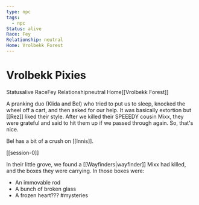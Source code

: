 ```yaml
---
type: npc
tags:
  - npc
Status: alive
Race: Fey
Relationship: neutral
Home: Vrolbekk Forest
---
```


# Vrolbekk Pixies

<span class="dataview inline-field"><span class="inline-field-key">Status</span><span class="inline-field-value">alive</span></span>
<span class="dataview inline-field"><span class="inline-field-key">Race</span><span class="inline-field-value">Fey</span></span>
<span class="dataview inline-field"><span class="inline-field-key">Relationship</span><span class="inline-field-value">neutral</span></span>
<span class="dataview inline-field"><span class="inline-field-key">Home</span><span class="inline-field-value">[[Vrolbekk Forest]]</span></span>

A pranking duo (Klida and Bel) who tried to put us to sleep, knocked the wheel off a cart, and then asked for our help. It was basically extortion but [[Rez]] liked their style. After we killed their SPEEEDY cousin Mixx, they were grateful and said to hit them up if we passed through again. So, that's nice.

Bel has a bit of a crush on [[Innis]].

[[session-0]]

In their little grove, we found a [[Wayfinders|wayfinder]] Mixx had killed, and the boxes they were carrying. In those boxes were:

- An immovable rod
- A bunch of broken glass
- A frozen heart??? #mysteries




